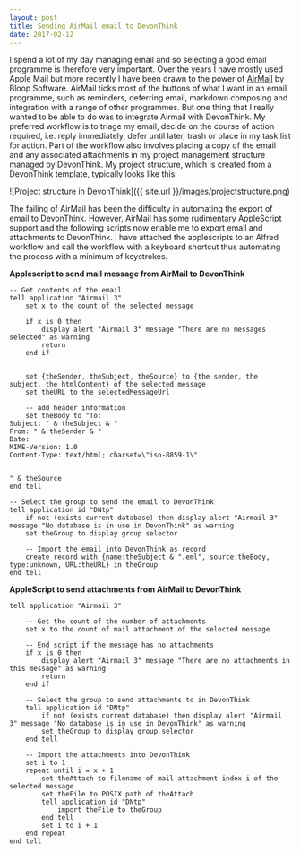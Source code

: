 ```yaml
---
layout: post  
title: Sending AirMail email to DevonThink  
date: 2017-02-12
---  
```

I spend a lot of my day managing email and so selecting a good email programme is therefore very important. Over the years I have mostly used Apple Mail but more recently I have been drawn to the power of [AirMail](http://airmailapp.com) by Bloop Software. AirMail ticks most of the buttons of what I want in an email programme, such as reminders, deferring email, markdown composing and integration with a range of other programmes. But one thing that I really wanted to be able to do was to integrate Airmail with DevonThink. My preferred workflow is to triage my email, decide on the course of action required, i.e. reply immediately, defer until later, trash or place in my task list for action. Part of the workflow also involves placing a copy of the email and any associated attachments in my project management structure managed by DevonThink. My project structure, which is created from a DevonThink template, typically looks like this: 

![Project structure in DevonThink]({{ site.url }}/images/projectstructure.png)

The failing of AirMail has been the difficulty in automating the export of email to DevonThink. However, AirMail has some rudimentary AppleScript support and the following scripts now enable me to export email and attachments to DevonThink. I have attached the applescripts to an Alfred workflow and call the workflow with a keyboard shortcut thus automating the process with a minimum of keystrokes.

**Applescript to send mail message from AirMail to DevonThink**  

```
-- Get contents of the email
tell application "Airmail 3"
	set x to the count of the selected message
	
	if x is 0 then
		display alert "Airmail 3" message "There are no messages selected" as warning
		return
	end if
	
	
	set {theSender, theSubject, theSource} to {the sender, the subject, the htmlContent} of the selected message
	set theURL to the selectedMessageUrl
	
	-- add header information
	set theBody to "To: 
Subject: " & theSubject & "
From: " & theSender & "
Date: 
MIME-Version: 1.0
Content-Type: text/html; charset=\"iso-8859-1\"


" & theSource
end tell

-- Select the group to send the email to DevonThink
tell application id "DNtp"
	if not (exists current database) then display alert "Airmail 3" message "No database is in use in DevonThink" as warning
	set theGroup to display group selector
	
	-- Import the email into DevonThink as record
	create record with {name:theSubject & ".eml", source:theBody, type:unknown, URL:theURL} in theGroup
end tell
```
**AppleScript to send attachments from AirMail to DevonThink**  

```
tell application "Airmail 3"
	
	-- Get the count of the number of attachments
	set x to the count of mail attachment of the selected message
	
	-- End script if the message has no attachments
	if x is 0 then
		display alert "Airmail 3" message "There are no attachments in this message" as warning
		return
	end if
	
	-- Select the group to send attachments to in DevonThink
	tell application id "DNtp"
		if not (exists current database) then display alert "Airmail 3" message "No database is in use in DevonThink" as warning
		set theGroup to display group selector
	end tell
	
	-- Import the attachments into DevonThink
	set i to 1
	repeat until i = x + 1
		set theAttach to filename of mail attachment index i of the selected message
		set theFile to POSIX path of theAttach
		tell application id "DNtp"
			import theFile to theGroup
		end tell
		set i to i + 1
	end repeat
end tell
```